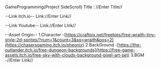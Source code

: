 GameProgramming(Project SideScroll)
Title : //Enter Title//

--Link itch.io--
Link://Enter Link//

--Link Youtube--
Link://Enter LInk//

--Asset Origin--
1.Character
  -[https://craftpix.net/freebies/free-wraith-tiny-style-2d-sprites/?num=1&count=3&sq=wraith&pos=2](https://chasersgaming.itch.io/pheonix)
2.BackGround
  -[https://the-outlander.itch.io/free-dungeon-backgrounds](https://free-game-assets.itch.io/free-sky-with-clouds-background-pixel-art-set)
3.BGM
  -//Enter Link//

